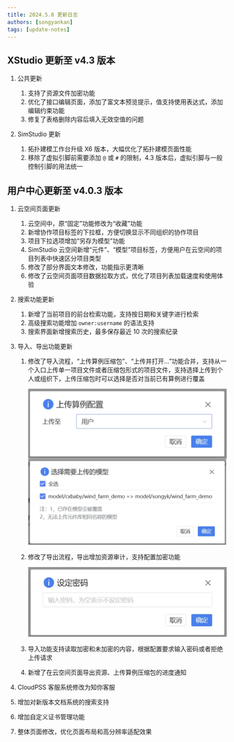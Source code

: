 ```yaml
---
title: 2024.5.8 更新日志
authors: [songyankan]
tags: [update-notes]
---
```


## XStudio 更新至 v4.3 版本

1. 公共更新
   1. 支持了资源文件加密功能
   2. 优化了接口编辑页面，添加了富文本预览提示，值支持使用表达式，添加编辑约束功能
   3. 修复了表格删除内容后填入无效空值的问题

2. SimStudio 更新
   1. 拓扑建模工作台升级 X6 版本，大幅优化了拓扑建模页面性能
   2. 移除了虚拟引脚前需要添加 `@` 或 `#` 的限制，4.3 版本后，虚拟引脚与一般控制引脚的用法统一
   
## 用户中心更新至 v4.0.3 版本

1. 云空间页面更新
   1. 云空间中，原“固定”功能修改为“收藏”功能
   2. 新增协作项目标签的下拉框，方便切换显示不同组织的协作项目
   3. 项目下拉选项增加“另存为模型”功能
   4. SimStudio 云空间新增“元件”、“模型”项目标签，方便用户在云空间的项目列表中快速区分项目类型
   5. 修改了部分界面文本修改，功能指示更清晰
   6. 修改了云空间页面项目数据拉取方式，优化了项目列表加载速度和使用体验
   
2. 搜索功能更新
   1. 新增了当前项目的前台检索功能，支持按日期和关键字进行检索
   2. 高级搜索功能增加 `owner:username` 的语法支持
   3. 搜索界面新增搜索历史，最多保存最近 10 次的搜索纪录

3. 导入、导出功能更新
   1. 修改了导入流程，“上传算例压缩包”、“上传并打开…”功能合并，支持从一个入口上传单一项目文件或者压缩包形式的项目文件，支持选择上传到个人或组织下，上传压缩包时可以选择是否对当前已有算例进行覆盖

      ![导入对话框](./导入对话框.png)

   2. 修改了导出流程，导出增加资源审计，支持配置加密功能
   
      ![导出时可添加密码](./导出时可添加密码.png)

   3. 导入功能支持读取加密和未加密的内容，根据配置要求输入密码或者拒绝上传请求
   4. 新增了在云空间页面导出资源、上传算例压缩包的进度通知

4. CloudPSS 客服系统修改为知你客服
5. 增加对新版本文档系统的搜索支持
6. 增加自定义证书管理功能
7. 整体页面修改，优化页面布局和高分辨率适配效果
